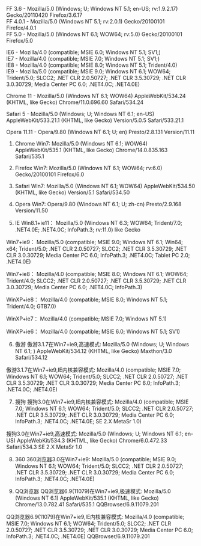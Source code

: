 FF 3.6      - Mozilla/5.0 (Windows; U; Windows NT 5.1; en-US; rv:1.9.2.17) Gecko/20110420 Firefox/3.6.17  
FF 4.0.1    - Mozilla/5.0 (Windows NT 5.1; rv:2.0.1) Gecko/20100101 Firefox/4.0.1  
FF 5.0      - Mozilla/5.0 (Windows NT 6.1; WOW64; rv:5.0) Gecko/20100101 Firefox/5.0  
  
IE6         - Mozilla/4.0 (compatible; MSIE 6.0; Windows NT 5.1; SV1;)  
IE7         - Mozilla/4.0 (compatible; MSIE 7.0; Windows NT 5.1; SV1;)  
IE8         - Mozilla/4.0 (compatible; MSIE 8.0; Windows NT 5.1; Trident/4.0)  
IE9         - Mozilla/5.0 (compatible; MSIE 9.0; Windows NT 6.1; WOW64; Trident/5.0; SLCC2; .NET CLR 2.0.50727; .NET CLR 3.5.30729; .NET CLR 3.0.30729; Media Center PC 6.0; .NET4.0C; .NET4.0E)  
  
Chrome 11   - Mozilla/5.0 (Windows NT 6.1; WOW64) AppleWebKit/534.24 (KHTML, like Gecko) Chrome/11.0.696.60 Safari/534.24  
  
Safari 5    - Mozilla/5.0 (Windows; U; Windows NT 6.1; en-US) AppleWebKit/533.21.1 (KHTML, like Gecko) Version/5.0.5 Safari/533.21.1  
  
Opera 11.11 - Opera/9.80 (Windows NT 6.1; U; en) Presto/2.8.131 Version/11.11 
1) Chrome
Win7:
Mozilla/5.0 (Windows NT 6.1; WOW64) AppleWebKit/535.1 (KHTML, like Gecko) Chrome/14.0.835.163 Safari/535.1

2) Firefox
Win7:
Mozilla/5.0 (Windows NT 6.1; WOW64; rv:6.0) Gecko/20100101 Firefox/6.0

3) Safari
Win7:
Mozilla/5.0 (Windows NT 6.1; WOW64) AppleWebKit/534.50 (KHTML, like Gecko) Version/5.1 Safari/534.50

4) Opera
Win7:
Opera/9.80 (Windows NT 6.1; U; zh-cn) Presto/2.9.168 Version/11.50

5) IE
Win8.1+ie11：
Mozilla/5.0 (Windows NT 6.3; WOW64; Trident/7.0; .NET4.0E; .NET4.0C; InfoPath.3; rv:11.0) like Gecko

Win7+ie9：
Mozilla/5.0 (compatible; MSIE 9.0; Windows NT 6.1; Win64; x64; Trident/5.0; .NET CLR 2.0.50727; SLCC2; .NET CLR 3.5.30729; .NET CLR 3.0.30729; Media Center PC 6.0; InfoPath.3; .NET4.0C; Tablet PC 2.0; .NET4.0E)

Win7+ie8：
Mozilla/4.0 (compatible; MSIE 8.0; Windows NT 6.1; WOW64; Trident/4.0; SLCC2; .NET CLR 2.0.50727; .NET CLR 3.5.30729; .NET CLR 3.0.30729; Media Center PC 6.0; .NET4.0C; InfoPath.3)

WinXP+ie8：
Mozilla/4.0 (compatible; MSIE 8.0; Windows NT 5.1; Trident/4.0; GTB7.0)

WinXP+ie7：
Mozilla/4.0 (compatible; MSIE 7.0; Windows NT 5.1)

WinXP+ie6：
Mozilla/4.0 (compatible; MSIE 6.0; Windows NT 5.1; SV1)

6) 傲游
傲游3.1.7在Win7+ie9,高速模式:
Mozilla/5.0 (Windows; U; Windows NT 6.1; ) AppleWebKit/534.12 (KHTML, like Gecko) Maxthon/3.0 Safari/534.12

傲游3.1.7在Win7+ie9,IE内核兼容模式:
Mozilla/4.0 (compatible; MSIE 7.0; Windows NT 6.1; WOW64; Trident/5.0; SLCC2; .NET CLR 2.0.50727; .NET CLR 3.5.30729; .NET CLR 3.0.30729; Media Center PC 6.0; InfoPath.3; .NET4.0C; .NET4.0E)

7) 搜狗
搜狗3.0在Win7+ie9,IE内核兼容模式:
Mozilla/4.0 (compatible; MSIE 7.0; Windows NT 6.1; WOW64; Trident/5.0; SLCC2; .NET CLR 2.0.50727; .NET CLR 3.5.30729; .NET CLR 3.0.30729; Media Center PC 6.0; InfoPath.3; .NET4.0C; .NET4.0E; SE 2.X MetaSr 1.0)

搜狗3.0在Win7+ie9,高速模式:
Mozilla/5.0 (Windows; U; Windows NT 6.1; en-US) AppleWebKit/534.3 (KHTML, like Gecko) Chrome/6.0.472.33 Safari/534.3 SE 2.X MetaSr 1.0

8) 360
360浏览器3.0在Win7+ie9:
Mozilla/5.0 (compatible; MSIE 9.0; Windows NT 6.1; WOW64; Trident/5.0; SLCC2; .NET CLR 2.0.50727; .NET CLR 3.5.30729; .NET CLR 3.0.30729; Media Center PC 6.0; InfoPath.3; .NET4.0C; .NET4.0E)

9) QQ浏览器
QQ浏览器6.9(11079)在Win7+ie9,极速模式:
Mozilla/5.0 (Windows NT 6.1) AppleWebKit/535.1 (KHTML, like Gecko) Chrome/13.0.782.41 Safari/535.1 QQBrowser/6.9.11079.201

QQ浏览器6.9(11079)在Win7+ie9,IE内核兼容模式:
Mozilla/4.0 (compatible; MSIE 7.0; Windows NT 6.1; WOW64; Trident/5.0; SLCC2; .NET CLR 2.0.50727; .NET CLR 3.5.30729; .NET CLR 3.0.30729; Media Center PC 6.0; InfoPath.3; .NET4.0C; .NET4.0E) QQBrowser/6.9.11079.201
